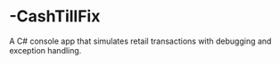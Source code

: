 # -CashTillFix
A C# console app that simulates retail transactions with debugging and exception handling.
